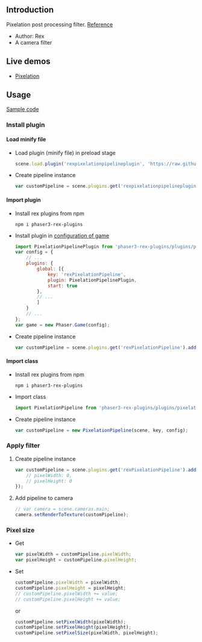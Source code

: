 ## Introduction

Pixelation post processing filter. [Reference](https://www.geeks3d.com/20101029/shader-library-pixelation-post-processing-effect-glsl/)

- Author: Rex
- A camera filter

## Live demos

- [Pixelation](https://codepen.io/rexrainbow/pen/MqgmgE)

## Usage

[Sample code](https://github.com/rexrainbow/phaser3-rex-notes/tree/master/examples/shader-pixelation)

### Install plugin

#### Load minify file

- Load plugin (minify file) in preload stage
    ```javascript
    scene.load.plugin('rexpixelationpipelineplugin', 'https://raw.githubusercontent.com/rexrainbow/phaser3-rex-notes/master/dist/rexpixelationpipelineplugin.min.js', true);
    ```
- Create pipeline instance
    ```javascript
    var customPipeline = scene.plugins.get('rexpixelationpipelineplugin').add(scene, key, config);
    ```

#### Import plugin

- Install rex plugins from npm
    ```
    npm i phaser3-rex-plugins
    ```
- Install plugin in [configuration of game](game.md#configuration)
    ```javascript
    import PixelationPipelinePlugin from 'phaser3-rex-plugins/plugins/pixelationpipeline-plugin.js';
    var config = {
        // ...
        plugins: {
            global: [{
                key: 'rexPixelationPipeline',
                plugin: PixelationPipelinePlugin,
                start: true
            },
            // ...
            ]
        }
        // ...
    };
    var game = new Phaser.Game(config);
    ```
- Create pipeline instance
    ```javascript
    var customPipeline = scene.plugins.get('rexPixelationPipeline').add(scene, key, config);
    ```

#### Import class

- Install rex plugins from npm
    ```
    npm i phaser3-rex-plugins
    ```
- Import class
    ```javascript
    import PixelationPipeline from 'phaser3-rex-plugins/plugins/pixelationpipeline.js';
    ```
- Create pipeline instance
    ```javascript
    var customPipeline = new PixelationPipeline(scene, key, config);
    ```

### Apply filter

1. Create pipeline instance
    ```javascript
    var customPipeline = scene.plugins.get('rexPixelationPipeline').add(scene, key, {
        // pixelWidth: 0,
        // pixelHeight: 0
    });
    ```
2. Add pipeline to camera
    ```javascript
    // var camera = scene.cameras.main;
    camera.setRenderToTexture(customPipeline);
    ```

### Pixel size

- Get
    ```javascript
    var pixelWidth = customPipeline.pixelWidth;
    var pixelHeight = customPipeline.pixelHeight;
    ```
- Set
    ```javascript
    customPipeline.pixelWidth = pixelWidth;
    customPipeline.pixelHeight = pixelHeight;
    // customPipeline.pixelWidth += value;
    // customPipeline.pixelHeight += value;
    ```
    or
    ```javascript
    customPipeline.setPixelWidth(pixelWidth);
    customPipeline.setPixelHeight(pixelHeight);
    customPipeline.setPixelSize(pixelWidth, pixelHeight);
    ```